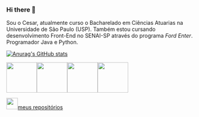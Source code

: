 ### Hi there 👋
Sou o Cesar, atualmente curso o Bacharelado em Ciências Atuarias na Universidade de São Paulo (USP). 
Também estou cursando desenvolvimento Front-End no SENAI-SP através do programa _Ford Enter_. Programador Java e Python.

[![Anurag's GitHub stats](https://github-readme-stats.vercel.app/api?username=Mariscal-143)](https://github.com/anuraghazra/github-readme-stats) 
<div>
 
  <img src="https://cdn.jsdelivr.net/gh/devicons/devicon/icons/git/git-original-wordmark.svg" height="80" /><img src="https://cdn.jsdelivr.net/gh/devicons/devicon/icons/java/java-original.svg" height="80" /><img src="https://cdn.jsdelivr.net/gh/devicons/devicon/icons/python/python-original.svg" height="80" /><img src="https://cdn.jsdelivr.net/gh/devicons/devicon/icons/mysql/mysql-original.svg" height="80" />

<a href="https://github.com/Mariscal-143?tab=repositories"><img src="https://cdn.jsdelivr.net/gh/devicons/devicon/icons/git/git-original.svg" height="30" />meus repositórios</a>

<!--
**Mariscal-143/Mariscal-143** is a ✨ _special_ ✨ repository because its `README.md` (this file) appears on your GitHub profile.

Here are some ideas to get you started:

- 🔭 I’m currently working on ...
- 🌱 I’m currently learning ...
- 👯 I’m looking to collaborate on ...
- 🤔 I’m looking for help with ...
- 💬 Ask me about ...
- 📫 How to reach me: ...
- 😄 Pronouns: ...
- ⚡ Fun fact: ...
-->
